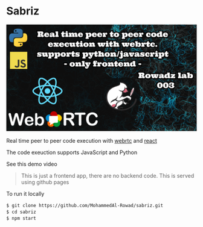 # Sabriz

<img src="ROWAD_LABZ_003_a.png" />


Real time peer to peer code execution with [webrtc](https://webrtc.org/) and [react](https://reactjs.org/)

The code exeuction supports JavaScript and Python

See this demo video

> This is just a frontend app, there are no backend code.
> This is served using github pages

To run it locally

```bash
$ git clone https://github.com/MohammedAl-Rowad/sabriz.git
$ cd sabriz
$ npm start
```

